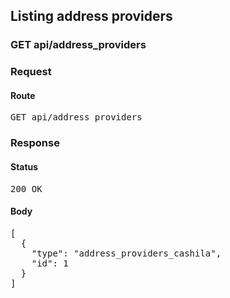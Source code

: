 ## Listing address providers

### GET api/address_providers
### Request

#### Route

<pre>GET api/address_providers</pre>

### Response

#### Status

<pre>200 OK</pre>

#### Body

<pre>[
  {
    "type": "address_providers_cashila",
    "id": 1
  }
]</pre>
